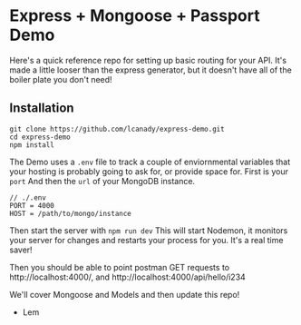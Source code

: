 # Express + Mongoose + Passport Demo

Here's a quick reference repo for setting up basic routing for your API. It's made a little looser than the express generator, but it doesn't have all of the boiler plate you don't need!

## Installation

```JS
git clone https://github.com/lcanady/express-demo.git
cd express-demo
npm install
```

The Demo uses a `.env` file to track a couple of enviornmental variables that your hosting is probably going to ask for, or provide space for. First is your `port` And then the `url` of your MongoDB instance.

```JS
// ./.env
PORT = 4000
HOST = /path/to/mongo/instance
```

Then start the server with `npm run dev` This will start Nodemon, it monitors your server for changes and restarts your process for you. It's a real time saver!

Then you should be able to point postman GET requests to http://localhost:4000/, and http://localhost:4000/api/hello/i234

We'll cover Mongoose and Models and then update this repo!

- Lem
